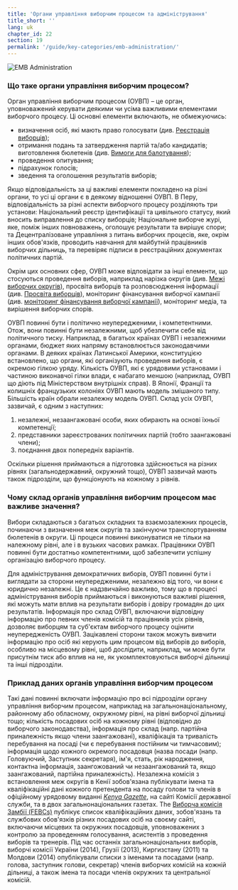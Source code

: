 ```yaml
---
title: 'Органи управління виборчим процесом та адміністрування'
title_short: ''
lang: uk
chapter_id: 22
section: 19
permalink: '/guide/key-categories/emb-administration/'
---
```


![EMB Administration](/images/inventory/categories/election-management-body-and-administration.png)

### Що таке органи управління виборчим процесом?

Орган управління виборчим процесом (ОУВП) – це орган, уповноважений керувати деякими чи усіма важливими елементами виборчого процесу. Ці основні елементи включають, не обмежуючись:

*   визначення осіб, які мають право голосувати (див. [Реєстрація виборців](/uk/guide/key-categories/voter-registration/));
*   отримання подань та затвердження партій та/або кандидатів; виготовлення бюлетенів (див. [Вимоги для балотування](/uk/guide/key-categories/ballot-qualification/));
*   проведення опитування;
*   підрахунок голосів;
*   зведення та оголошення результатів виборів;

Якщо відповідальність за ці важливі елементи покладено на різні органи, то усі ці органи є в деякому відношенні ОУВП. В Перу, відповідальність за різні аспекти виборчого процесу розділяють три установи: Національний реєстр ідентифікації та цивільного статусу, який вносить виправлення до списку виборців; Національне виборче журі, яке, поміж інших повноважень, оголошує результати та вирішує спори; та Децентралізоване управління з питань виборчих процесів, яке, окрім інших обов'язків, проводить навчання для майбутній працівників виборчих дільниць, та перевіряє підписи в реєстраційних документах політичних партій.

Окрім цих основних сфер, ОУВП може відповідати за інші елементи, що стосуються проведення виборів, наприклад нарізка округів (див. [Межі виборчих округів](/uk/guide/key-categories/electoral-boundaries/)), просвіта виборців та розповсюдження інформації (див. [Просвіта виборців](/uk/guide/key-categories/voter-education/)), моніторинг фінансування виборчої кампанії (див. [моніторинг фінансування виборчої кампанії](/uk/guide/key-categories/campaign-finance/)), моніторинг медіа, та вирішення виборчих спорів.

ОУВП повинні бути і політично неупередженими, і компетентними. Отож, вони повинні бути незалежними, щоб убезпечити себе від політичного тиску. Наприклад, в багатьох країнах ОУВП і незалежними органами, бюджет яких напряму встановлюється законодавчими органами. В деяких країнах Латинської Америки, конституцією встановлено, що органи, які організують проведення виборів, є окремою гілкою уряду. Кількість ОУВП, які є урядовими установами і частиною виконавчої гілки влади, є набагато меншою (наприклад, ОУВП що діють під Міністерством внутрішніх справ). В Японії, Франції та колишніх французьких колоніях ОУВП мають модель змішаного типу. Більшість країн обрали незалежну модель ОУВП. Склад усіх ОУВП, зазвичай, є одним з наступних:

1.  незалежні, незаангажовані особи, яких обирають на основі їхньої компетенції;
2.  представники зареєстрованих політичних партій (тобто заангажовані члени);
3.  поєднання двох попередніх варіантів.

Оскільки рішення приймаються а підготовка здійснюється на різних рівнях (загальнодержавний, окружний тощо), ОУВП зазвичай мають також підрозділи, що функціонують на кожному з рівнів.

### Чому склад органів управління виборчим процесом має важливе значення?

Вибори складаються з багатьох складних та взаємозалежних процесів, починаючи з визначення меж округів та закінчуючи транспортуванням бюлетенів в округи. Ці процеси повинні виконуватися не тільки на належному рівні, але і в вузьких часових рамках. Працівники ОУВП повинні бути достатньо компетентними, щоб забезпечити успішну організацію виборчого процесу.

Для адміністрування демократичних виборів, ОУВП повинні бути і виглядати за сторони неупередженими, незалежно від того, чи вони є юридично незалежні. Це є надзвичайно важливо, тому що в процесі адміністрування виборів приймаються і виконуються важливі рішення, які можуть мати вплив на результати виборів і довіру громадян до цих результатів. Інформація про склад ОУВП, включаючи відповідну інформацію про певних членів комісій та працівників усіх рівнів, дозволяє виборцям та суб'єктам виборчого процесу оцінити неупередженість ОУВП. Зацікавлені сторони також можуть вивчити інформацію про осіб які керують цим процесом від виборів до виборів, особливо на місцевому рівні, щоб дослідити, наприклад, чи може бути присутнім тиск або вплив на не, як укомплектовуються виборчі дільниці та інші підрозділи.

### Приклад даних органів управління виборчим процесом

Такі дані повинні включати інформацію про всі підрозділи органу управління виборчим процесом, наприклад на загальнонаціональному, районному або обласному, окружному рівні, на рівні виборчої дільниці тощо; кількість посадових осіб на кожному рівні (відповідно до виборчого законодавства), інформація про склад (напр. партійна приналежність якщо члени заангажовані), кваліфікація та тривалість перебування на посаді (чи є перебування постійним чи тимчасовим); інформація щодо кожного окремого посадовця (назва посади (напр. Головуючий, Заступник секретаря), ім'я, стать, рік народження, контактна інформація, заангожований чи незаангажований та, якщо заангажований, партійна приналежність). Незалежна комісія з встановлення меж округів в Кенії зобов'язана публікувати імена та кваліфікаційні дані кожного претендента на посаду голови та членів в офіційному урядовому виданні [_Kenya Gazette_](http://kenyalaw.org/kenya_gazette/gazette/volume/OTQx/Vol.%20CXV%20-%20No.%2078), на сайті Комісії державної служби, та в двох загальнонаціональних газетах. The [Виборча комісія Замбії (FEBCs)](http://www.elections.org.zm/) публікує список кваліфікаційних даних, зобов'язань та службових обов'язків різних посадових осіб на своєму сайті, включаючи місцевих та окружних посадовців, уповноважених з контролю за проведенням голосування, асистентів з проведення виборів та тренерів. Під час останніх загальнонаціональних виборів, виборчі комісії України (2014), Грузії (2013), Киргизстану (2011) та Молдови (2014) опублікували списки з іменами та посадами (напр. голова, заступник голови, секретар) членів виборчих комісій на кожній дільниці, а також імена та посади членів окружних та центральної комісій.

